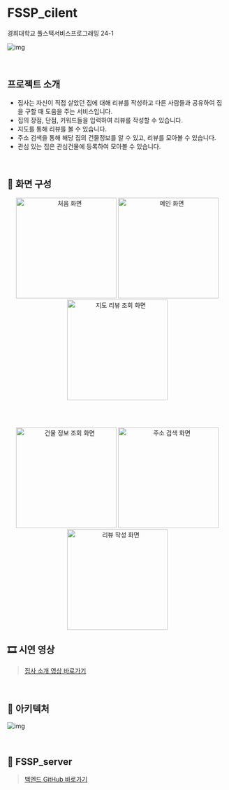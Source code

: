 # FSSP_cilent

경희대학교 풀스택서비스프로그래밍 24-1 

![img](https://github.com/byeongmin-kwak/FSSP_client/assets/71933999/053ffb15-27d2-491b-bce2-0aef087be6e7)

<br>

## 프로젝트 소개

- 집사는 자신이 직접 살았던 집에 대해 리뷰를 작성하고 다른 사람들과 공유하여 집을 구할 때 도움을 주는 서비스입니다.
- 집의 장점, 단점, 키워드들을 입력하여 리뷰를 작성할 수 있습니다.
- 지도를 통해 리뷰를 볼 수 있습니다.
- 주소 검색을 통해 해당 집의 건물정보를 알 수 있고, 리뷰를 모아볼 수 있습니다.
- 관심 있는 집은 관심건물에 등록하여 모아볼 수 있습니다.

<br>

## 📱 화면 구성

<div align="center">

  <!-- 첫 번째 줄 -->
  <img src="https://github.com/user-attachments/assets/92544507-f7b7-4609-9af0-1577f3923e60" alt="처음 화면" width="230"/>
  <img src="https://github.com/user-attachments/assets/78794949-39ef-4fa1-a6fb-9cb13e6d6a43" alt="메인 화면" width="230"/>
  <img src="https://github.com/user-attachments/assets/7295e1ba-86ae-449e-bd3d-5589156217e1" alt="지도 리뷰 조회 화면" width="230"/>

  <br/><br/>

  <!-- 두 번째 줄 -->
  <img src="https://github.com/user-attachments/assets/cb44c1c7-3f54-4ea6-be41-2b81a140af7a" alt="건물 정보 조회 화면" width="230"/>
  <img src="https://github.com/user-attachments/assets/51f2bdf5-879e-40a5-90e1-1d71d72df2f0" alt="주소 검색 화면" width="230"/>
  <img src="https://github.com/user-attachments/assets/1d911faf-5bcd-4269-8cbc-bdd664044eef" alt="리뷰 작성 화면" width="230"/>

</div>


## 🎞 시연 영상
> [집사 소개 영상 바로가기](https://youtu.be/b0I6lzLjCNA)

<br>

## 🏢 아키텍처
![img](https://github.com/byeongmin-kwak/FSSP_client/assets/71933999/2cc2ec23-9183-4a01-95d2-30292e071eee)

<br>

## 🤝 FSSP_server
> [백엔드 GitHub 바로가기](https://github.com/byeongmin-kwak/FSSP_server)





